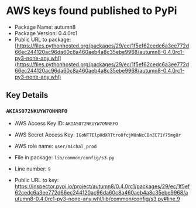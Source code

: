 # AWS keys found published to PyPi

* Package Name: autumn8
* Package Version: 0.4.0rc1
* Public URL to package: [https://files.pythonhosted.org/packages/29/ec/1f5ef62cedc6a3ee772d66ec244120ac96da60c8a460aeb4a8c35ebe9968/autumn8-0.4.0rc1-py3-none-any.whl](https://files.pythonhosted.org/packages/29/ec/1f5ef62cedc6a3ee772d66ec244120ac96da60c8a460aeb4a8c35ebe9968/autumn8-0.4.0rc1-py3-none-any.whl)

## Key Details

### `AKIASO72NKUYW7ONNRFO`

* AWS Access Key ID: `AKIASO72NKUYW7ONNRFO`
* AWS Secret Access Key: `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` 
* AWS role name: `user/michal_prod`
* File in package: `lib/common/config/s3.py`
* Line number: `9`

* Public URL to key: https://inspector.pypi.io/project/autumn8/0.4.0rc1/packages/29/ec/1f5ef62cedc6a3ee772d66ec244120ac96da60c8a460aeb4a8c35ebe9968/autumn8-0.4.0rc1-py3-none-any.whl/lib/common/config/s3.py#line.9


